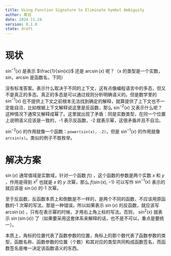 ```yaml
---
title: Using Function Signature to Eliminate Symbol Ambiguity
author: 青羽
date: 2024.11.24
version: 0.1.0
state: draft
---
```


# 现状

$\sin^{-1}(x)$ 是表示 $\frac{1}{sin(x)}$ 还是 $\arcsin(x)$ 呢？（x 的类型是一个实数，sin，arcsin 是函数名，下同）

没有标准答案。表示什么取决于不同的上下文，这有点像编程语言中的多态，但又不是真正的多态。真正的多态是可以通过规则分析明确语义的。但是数学里的 $\sin^{-1}(x)$ 在不提供上下文之前根本无法找到确定的解释，就算提供了上下文也不一定能自洽，比如根据上下文解释说这里是反函数，那么 $\sin^{-2}(x)$ 又表示什么呢？这种情况下通常又解释成幂了。这里就出现了矛盾：同是实数类型，在同一个位置上说明语义应该是一致的，-1 表示反函数，-2 就表示幂，这很矛盾并且不自洽。

$\sin^{-2}(x)$ 的作用就像一个函数：`power(sin(x), -2)`，但是 $\sin^{-1}(x)$ 的作用就像 `arcsin(x)`。类似的例子不胜枚举。

# 解决方案

$\sin(x)$ 通常值域是实数域，针对一个函数 $f()$ ，这个函数的参数是两个实数 $x$ 和 $y$ ，作用是得到 $x^y$ 也就是 $x$ 的 $y$ 次幂，那么 $f(\sin(x), -1)$ 可以写作 $\sin^{-1}(x)$ 表示的就应该是 $\sin(x)$ 的-1 次幂。

至于反函数，反函数本质上和倒数是不一样的，是两个不同的函数，不应该用原函数的-1 次幂的写法，那是一种错误。所以如果表示 $\sin(x)$ 的反函数，就应该写 $\arcsin(x)$ ，只有在表示幂的时候，才用右上角上标的写法。否则， $\sin^{2}(x)$ 就表示 $\sin(\sin(x))$ 了（如果要采用这套体系来解释的话，也不是不可以，重点是要统一）。

本质上，角标的位置代表了函数参数的位置，角标上的那个数代表了函数参数的类型，函数名称、函数参数的位置（个数）和其对应的类型共同构成函数签名，而函数签名是唯一决定该函数语义的东西。
